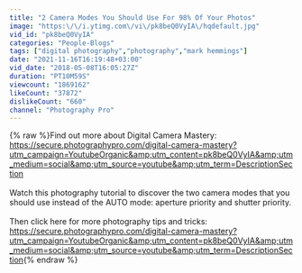```yaml
---
title: "2 Camera Modes You Should Use For 98% Of Your Photos"
image: "https:\/\/i.ytimg.com\/vi\/pk8beQ0VyIA\/hqdefault.jpg"
vid_id: "pk8beQ0VyIA"
categories: "People-Blogs"
tags: ["digital photography","photography","mark hemmings"]
date: "2021-11-16T16:19:48+03:00"
vid_date: "2018-05-08T16:05:27Z"
duration: "PT10M59S"
viewcount: "1869162"
likeCount: "37872"
dislikeCount: "660"
channel: "Photography Pro"
---
```

{% raw %}Find out more about Digital Camera Mastery:<br /><a rel="nofollow" target="blank" href="https://secure.photographypro.com/digital-camera-mastery?utm_campaign=YoutubeOrganic&amp;utm_content=pk8beQ0VyIA&amp;utm_medium=social&amp;utm_source=youtube&amp;utm_term=DescriptionSection">https://secure.photographypro.com/digital-camera-mastery?utm_campaign=YoutubeOrganic&amp;utm_content=pk8beQ0VyIA&amp;utm_medium=social&amp;utm_source=youtube&amp;utm_term=DescriptionSection</a><br /><br />Watch this photography tutorial to discover the two camera modes that you should use instead of the AUTO mode: aperture priority and shutter priority.<br /><br />Then click here for more photography tips and tricks:<br /><a rel="nofollow" target="blank" href="https://secure.photographypro.com/digital-camera-mastery?utm_campaign=YoutubeOrganic&amp;utm_content=pk8beQ0VyIA&amp;utm_medium=social&amp;utm_source=youtube&amp;utm_term=DescriptionSection">https://secure.photographypro.com/digital-camera-mastery?utm_campaign=YoutubeOrganic&amp;utm_content=pk8beQ0VyIA&amp;utm_medium=social&amp;utm_source=youtube&amp;utm_term=DescriptionSection</a>{% endraw %}
